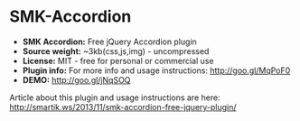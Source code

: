 SMK-Accordion
=============

* **SMK Accordion:** Free jQuery Accordion plugin
* **Source weight:** ~3kb(css,js,img) - uncompressed
* **License:** MIT - free for personal or commercial use
* **Plugin info:** For more info and usage instructions: http://goo.gl/MqPoF0
* **DEMO:** http://goo.gl/jNqSOQ

Article about this plugin and usage instructions are here: http://smartik.ws/2013/11/smk-accordion-free-jquery-plugin/
